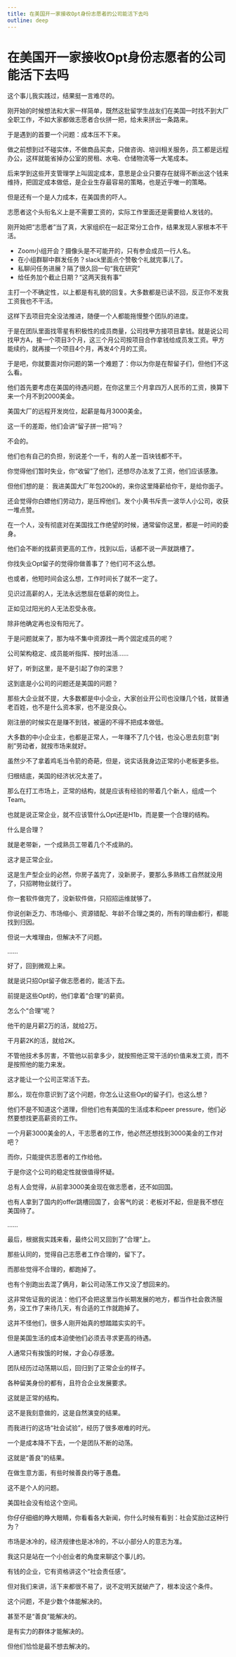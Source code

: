 ```yaml
---
title: 在美国开一家接收Opt身份志愿者的公司能活下去吗
outline: deep
---
```


# 在美国开一家接收Opt身份志愿者的公司能活下去吗

这个事儿我实践过，结果挺一言难尽的。

刚开始的时候想法和大家一样简单，既然这批留学生战友们在美国一时找不到大厂全职工作，不如大家都做志愿者合伙拼一把，给未来拼出一条路来。

于是遇到的首要一个问题：成本压不下来。

做之前想到过不碰实体，不做商品买卖，只做咨询、培训相关服务，员工都是远程办公，这样就能省掉办公室的房租、水电、仓储物流等一大笔成本。

后来学到这些开支管理学上叫固定成本，意思是企业只要存在就得不断出这个钱来维持，把固定成本做低，是企业生存最容易的策略，也是近乎唯一的策略。

但是还有一个是人力成本，在美国贵的吓人。

志愿者这个头衔名义上是不需要工资的，实际工作里面还是需要给人发钱的。

刚开始把“志愿者”当了真，大家组织在一起正常分工合作，结果发现人家根本不干活。

- Zoom小组开会？摄像头是不可能开的，只有参会成员一行人名。
- 在小组群聊中群发任务？slack里面点个赞敬个礼就完事儿了。
- 私聊问任务进展？隔了很久回一句“我在研究”
- 给任务加个截止日期？“这两天我有事”

主打一个不确定性，以上都是有礼貌的回复。大多数都是已读不回，反正你不发我工资我也不干活。

这样下去项目完全没法推进，随便一个人都能拖慢整个团队的进度。

于是在团队里面找零星有积极性的成员商量，公司找甲方接项目拿钱。就是说公司找甲方A，接一个项目3个月，这三个月公司按项目合作拿钱给成员发工资。甲方能续约，就再接一个项目4个月，再发4个月的工资。

于是吧，你就要面对你问题的第一个难题了：你以为你是在帮留子们，但他们不这么看。

他们首先要考虑在美国的待遇问题，在你这里三个月拿四万人民币的工资，换算下来一个月不到2000美金。

美国大厂的远程开发岗位，起薪是每月3000美金。

这一千的差距，他们会讲“留子拼一把”吗？

不会的。

他们也有自己的负担，别说差个一千，有的人差一百块钱都不干。

你觉得他们暂时失业，你“收留”了他们，还想尽办法发了工资，他们应该感激。

但他们想的是： 我进美国大厂年包200k的，来你这里降薪给你干，是给你面子。

还会觉得你白嫖他们劳动力，是压榨他们。发个小黄书斥责一波华人小公司，收获一堆点赞。

在一个人，没有彻底对在美国找工作绝望的时候，通常留你这里，都是一时间的委身。

他们会不断的找薪资更高的工作，找到以后，话都不说一声就跳槽了。

你找失业Opt留子的觉得你做善事了？他们可不这么想。

也或者，他短时间会这么想，工作时间长了就不一定了。

见识过高薪的人，无法永远憋屈在低薪的岗位上。

正如见过阳光的人无法忍受永夜。

除非他确定再也没有阳光了。

于是问题就来了，那为啥不集中资源找一两个固定成员的呢？

公司架构稳定、成员能听指挥、按时出活……

好了，听到这里，是不是引起了你的深思？

这到底是小公司的问题还是美国的问题？

那些大企业就不提，大多数都是中小企业，大家创业开公司也没赚几个钱，就普通老百姓，也不是什么资本家，也不是没良心。

刚注册的时候实在是赚不到钱，被逼的不得不把成本做低。

大多数的中小企业主，也都是正常人，一年赚不了几个钱，也没心思去刻意“剥削”劳动者，就按市场来就好。

虽然少不了拿着鸡毛当令箭的奇葩，但是，说实话我身边正常的小老板更多些。

归根结底，美国的经济状况太差了。

那么在打工市场上，正常的结构，就是应该有经验的带着几个新人，组成一个Team。

也就是说正常企业，就不应该管什么Opt还是H1b，而是要一个合理的结构。

什么是合理？

就是老带新，一个成熟员工带着几个不成熟的。

这才是正常企业。

这是生产型企业的必然，你房子盖完了，没新房子，要那么多熟练工自然就没用了，只招聘物业就行了。

你一套软件做完了，没新软件做，只招招运维就够了。

你说创新乏力、市场缩小、资源错配、年龄不合理之类的，所有的理由都行，都能找到归因。

但说一大堆理由，但解决不了问题。

……

好了，回到微观上来。

就是说只招Opt留子做志愿者的，能活下去。

前提是这些Opt的，他们拿着“合理”的薪资。

怎么个“合理”呢？

他干的是月薪2万的活，就给2万。

干月薪2K的活，就给2K。

不管他技术多厉害，不管他以前拿多少，就按照他正常干活的价值来发工资，而不是按照他的能力来发。

这才能让一个公司正常活下去。

那么，现在你意识到了这个问题，你怎么让这些Opt的留子们，也这么想？

他们不是不知道这个道理，但他们也有美国的生活成本和peer pressure，他们必然要想找更高薪资的工作。

一个月薪3000美金的人，干志愿者的工作，他必然还想找到3000美金的工作对吧？

而你，只能提供志愿者的工作给他。

于是你这个公司的稳定性就很值得怀疑。

总有人会觉得，从前拿3000美金现在做志愿者，还不如回国。

也有人拿到了国内的offer跳槽回国了，会客气的说：老板对不起，但是我不想在美国待了。

……

最后，根据我实践来看，最终公司又回到了“合理”上。

那些认同的，觉得自己志愿者工作合理的，留下了。

而那些觉得不合理的，都跑掉了。

也有个别跑出去混了俩月，新公司动荡工作又没了想回来的。

这非常佐证我的说法：他们不会把这里当作长期发展的地方，都当作社会救济服务，没工作了来待几天，有合适的工作就跑掉了。

这并不怪他们，很多人刚开始真的想踏踏实实的干。

但是美国生活的成本迫使他们必须去寻求更高的待遇。

人通常只有挨饿的时候，才会心存感激。

团队经历过动荡期以后，回归到了正常企业的样子。

各种留美身份的都有，且符合企业发展要求。

这就是正常的结构。

这不是我刻意做的，这是自然演变的结果。

而我进行的这场“社会试验”，经历了很多艰难的时光。

一个是成本降不下去，一个是团队不断的动荡。

这就是“善良”的结果。

在做生意方面，有些时候善良约等于愚蠢。

这不是个人的问题。

美国社会没有给这个空间。

你仔仔细细的睁大眼睛，你看看各大新闻，你什么时候有看到：社会奖励过这种行为？

市场是冰冷的，经济规律也是冰冷的，不以小部分人的意志为准。

我这只是站在一个小创业者的角度来聊这个事儿的。

有钱的企业，它有资格讲这个“社会责任感”。

但对我们来讲，活下来都很不易了，说不定明天就破产了，根本没这个条件。

这个问题，不是少数个体能解决的。

甚至不是“善良”能解决的。

是有实力的群体才能解决的。

但他们恰恰是最不想去解决的。
